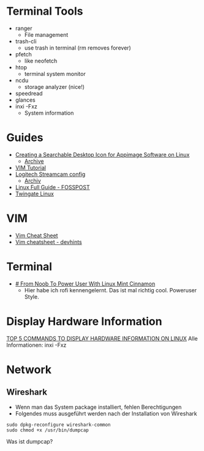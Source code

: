 # Terminal Tools

 - ranger
     - File management
 - trash-cli
     - use trash in terminal (rm removes forever)
 - pfetch
     - like neofetch
 - htop
     - terminal system monitor
 - ncdu
     - storage analyzer (nice!)
 - speedread
 - glances
 - inxi -Fxz
	 - System information

# Guides

- [Creating a Searchable Desktop Icon for Appimage Software on Linux](https://medium.com/@itsmrcrabss/creating-a-searchable-desktop-icon-for-appimage-software-on-linux-82dc9f62ca51)
	- [Archive](https://web.archive.org/web/20231024140700/https://medium.com/@itsmrcrabss/creating-a-searchable-desktop-icon-for-appimage-software-on-linux-82dc9f62ca51)
 - [VIM Tutorial](https://www.freecodecamp.org/news/learn-linux-vim-basic-features-19134461ab85/#:~:text=Yes%2C%20Vim%20provides%20a%20simple,exit%20the%20explorer%20and%20vim.)
 - [Logitech Streamcam config](https://davejansen.com/logitech-streamcam-on-linux/)
    - [Archiv](https://web.archive.org/web/20230519220215/https://davejansen.com/logitech-streamcam-on-linux/)
- [Linux Full Guide - FOSSPOST](https://fosspost.org/linux-full-guide/)
- [Twingate Linux](https://www.twingate.com/docs/linux)

# VIM
 - [Vim Cheat Sheet](https://vim.rtorr.com/)
 - [Vim cheatsheet - devhints](https://devhints.io/vim)

# Terminal
- [# From Noob To Power User With Linux Mint Cinnamon](https://www.youtube.com/watch?v=TKX29fJ8U2Y)
	- Hier habe ich rofi kennengelernt. Das ist mal richtig cool. Poweruser Style.

# Display Hardware Information

[TOP 5 COMMANDS TO DISPLAY HARDWARE INFORMATION ON LINUX](https://freelinuxtutorials.com/top-5-commands-to-display-hardware-information-on-linux/)
Alle Informationen: inxi -Fxz

# Network

## Wireshark

 - Wenn man das System package installiert, fehlen Berechtigungen
 - Folgendes muss ausgeführt werden nach der Installation von Wireshark

```
sudo dpkg-reconfigure wireshark-common
sudo chmod +x /usr/bin/dumpcap	
```
Was ist dumpcap?

